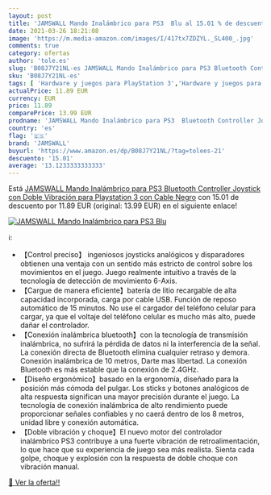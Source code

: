 ```yaml
---
layout: post
title: 'JAMSWALL Mando Inalámbrico para PS3  Blu al 15.01 % de descuento'
date: 2021-03-26 18:21:08
image: 'https://m.media-amazon.com/images/I/417tx7ZDZYL._SL400_.jpg'
comments: true
category: ofertas
author: 'tole.es'
slug: 'B08J7Y21NL-es JAMSWALL Mando Inalámbrico para PS3 Bluetooth Controller...'
sku: 'B08J7Y21NL-es'
tags: [ 'Hardware y juegos para PlayStation 3','Hardware y juegos para Sony PSP','Juegos para PlayStation 3','Juegos para Sony PSP','Sistemas precursores y micro consolas','Videojuegos','jamswall','playstation', ]
actualPrice: 11.89 EUR
currency: EUR
price: 11.89
comparePrice: 13.99 EUR
prodname: 'JAMSWALL Mando Inalámbrico para PS3  Bluetooth Controller Joystick con Doble Vibración para Playstation 3 con Cable  Negro'
country: 'es'
flag: '🇪🇸'
brand: 'JAMSWALL'
buyurl: 'https://www.amazon.es/dp/B08J7Y21NL/?tag=tolees-21'
descuento: '15.01'
average: '13.1233333333333'
---
```


Está [JAMSWALL Mando Inalámbrico para PS3  Bluetooth Controller Joystick con Doble Vibración para Playstation 3 con Cable  Negro](https://www.amazon.es/dp/B08J7Y21NL/?tag=tolees-21) con 15.01 de descuento por 11.89 EUR (original: 13.99 EUR) en el siguiente enlace!

[![JAMSWALL Mando Inalámbrico para PS3  Blu](https://m.media-amazon.com/images/I/417tx7ZDZYL._SL400_.jpg)](https://www.amazon.es/dp/B08J7Y21NL/?tag=tolees-21)

ℹ️:

- 【Control preciso】 ingeniosos joysticks analógicos y disparadores obtienen una ventaja con un sentido más estricto de control sobre los movimientos en el juego. Juego realmente intuitivo a través de la tecnología de detección de movimiento 6-Axis.
- 【Cargue de manera eficiente】batería de litio recargable de alta capacidad incorporada, carga por cable USB. Función de reposo automático de 15 minutos. No use el cargador del teléfono celular para cargar, ya que el voltaje del teléfono celular es mucho más alto, puede dañar el controlador.
- 【Conexión inalámbrica bluetooth】con la tecnología de transmisión inalámbrica, no sufrirá la pérdida de datos ni la interferencia de la señal. La conexión directa de Bluetooth elimina cualquier retraso y demora. Conexión inalámbrica de 10 metros, Darte mas libertad. La conexión Bluetooth es más estable que la conexión de 2.4GHz.
- 【Diseño ergonómico】basado en la ergonomía, diseñado para la posición más cómoda del pulgar. Los sticks y botones analógicos de alta respuesta significan una mayor precisión durante el juego. La tecnología de conexión inalámbrica de alto rendimiento puede proporcionar señales confiables y no caerá dentro de los 8 metros, unidad libre y conexión automática.
- 【Doble vibración y choque】El nuevo motor del controlador inalámbrico PS3 contribuye a una fuerte vibración de retroalimentación, lo que hace que su experiencia de juego sea más realista. Sienta cada golpe, choque y explosión con la respuesta de doble choque con vibración manual.

[🛒 Ver la oferta!!](https://www.amazon.es/dp/B08J7Y21NL/?tag=tolees-21)
